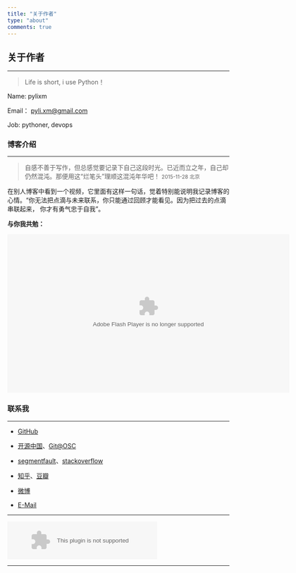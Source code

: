 ```yaml
---
title: "关于作者"
type: "about"
comments: true
---
```



## 关于作者 
---

>Life is short, i use Python！

Name: pylixm

Email： pyli.xm@gmail.com 

Job: pythoner, devops

### 博客介绍
---

> 自感不善于写作，但总感觉要记录下自己这段时光。已近而立之年，自己却仍然混沌。那便用这“烂笔头”理顺这混沌年华吧！
<small>2015-11-28 北京</small>

在别人博客中看到一个视频，它里面有这样一句话，觉着特别能说明我记录博客的心情。“你无法把点滴与未来联系，你只能通过回顾才能看见。因为把过去的点滴串联起来，
你才有勇气忠于自我”。

**与你我共勉：**


<object width="640" height="360"><param name="movie" value="http://swf.ws.126.net/openplayer/v02/-0-2_MB3VSRR8I_MB3VVNVF9-vimg1_ws_126_net//image/snapshot_movie/2015/10/H/M/MB3VVOQHM-1429002752199.swf"></param><param name="allowScriptAccess" value="always"></param><param name="wmode" value="transparent"></param><embed src="http://swf.ws.126.net/openplayer/v02/-0-2_MB3VSRR8I_MB3VVNVF9-vimg1_ws_126_net//image/snapshot_movie/2015/10/H/M/MB3VVOQHM-1429002752199.swf" type="application/x-shockwave-flash" width="640" height="360" allowFullScreen="true" wmode="transparent" allowScriptAccess="always"></embed></object>

### 联系我
---

* [GitHub](https://github.com/pylixm)

* [开源中国](http://my.oschina.net/u/877170/blog)、[Git@OSC](http://git.oschina.net/whlz)

* [segmentfault](http://segmentfault.com/u/pyli)、[stackoverflow]()

* [知乎](http://www.zhihu.com/people/pylixm)、[豆瓣](http://www.douban.com/people/138307883/)

* [微博](http://weibo.com/2258086637)

* [E-Mail](mailto:pyli.xm@gmail.com)






---
<!--音乐框-->
<embed src="http://music.163.com/style/swf/widget.swf?sid=347230&type=2&auto=1&width=320&height=66" width="340" height="86"  allowNetworking="all"/>


---

